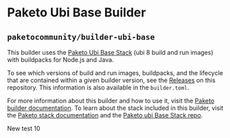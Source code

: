 # Paketo Ubi Base Builder

## `paketocommunity/builder-ubi-base`

This builder uses the [Paketo Ubi Base
Stack](https://github.com/paketo-community/ubi-base-stack) (ubi 8
build and run images) with buildpacks for Node.js and Java.

To see which versions of build and run images, buildpacks, and the lifecycle
that are contained within a given builder version, see the
[Releases](https://github.com/paketo-community/builder-ubi-base/releases) on this
repository. This information is also available in the `builder.toml`.

For more information about this builder and how to use it, visit the [Paketo
builder documentation](https://paketo.io/docs/builders/).  To learn about the
stack included in this builder, visit the [Paketo stack
documentation](https://paketo.io/docs/stacks/) and the [Paketo ubi Base Stack
repo](https://github.com/paketo-community/ubi-base-stack).

New test 10

